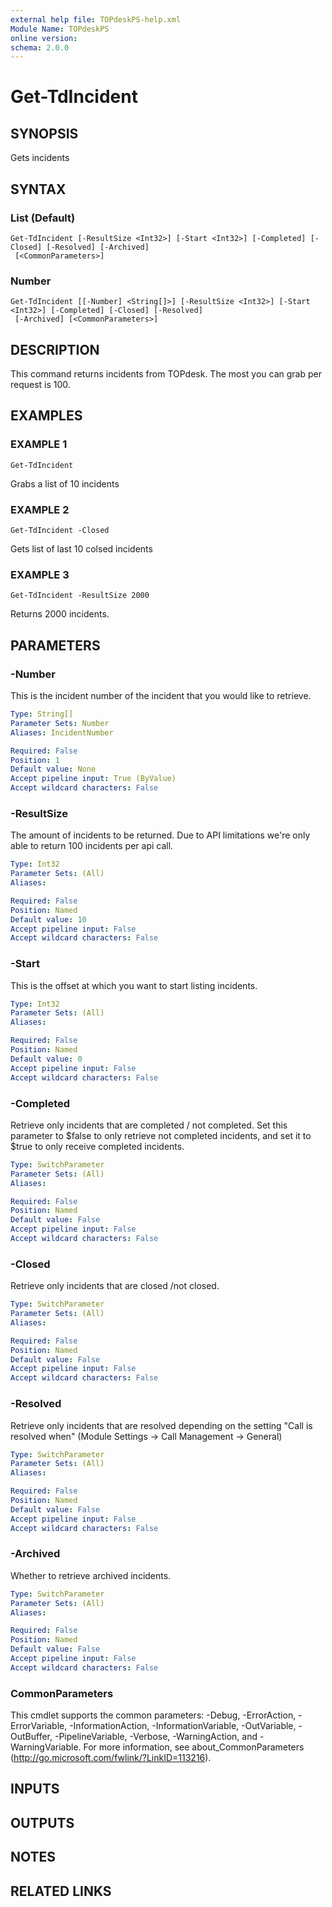 ```yaml
---
external help file: TOPdeskPS-help.xml
Module Name: TOPdeskPS
online version:
schema: 2.0.0
---
```


# Get-TdIncident

## SYNOPSIS
Gets incidents

## SYNTAX

### List (Default)
```
Get-TdIncident [-ResultSize <Int32>] [-Start <Int32>] [-Completed] [-Closed] [-Resolved] [-Archived]
 [<CommonParameters>]
```

### Number
```
Get-TdIncident [[-Number] <String[]>] [-ResultSize <Int32>] [-Start <Int32>] [-Completed] [-Closed] [-Resolved]
 [-Archived] [<CommonParameters>]
```

## DESCRIPTION
This command returns incidents from TOPdesk.
The most you can grab per request is 100.

## EXAMPLES

### EXAMPLE 1
```
Get-TdIncident
```

Grabs a list of 10 incidents

### EXAMPLE 2
```
Get-TdIncident -Closed
```

Gets list of last 10 colsed incidents

### EXAMPLE 3
```
Get-TdIncident -ResultSize 2000
```

Returns 2000 incidents.

## PARAMETERS

### -Number
This is the incident number of the incident that you would like to retrieve.

```yaml
Type: String[]
Parameter Sets: Number
Aliases: IncidentNumber

Required: False
Position: 1
Default value: None
Accept pipeline input: True (ByValue)
Accept wildcard characters: False
```

### -ResultSize
The amount of incidents to be returned.
Due to API limitations we're only able to return 100 incidents per api call.

```yaml
Type: Int32
Parameter Sets: (All)
Aliases:

Required: False
Position: Named
Default value: 10
Accept pipeline input: False
Accept wildcard characters: False
```

### -Start
This is the offset at which you want to start listing incidents.

```yaml
Type: Int32
Parameter Sets: (All)
Aliases:

Required: False
Position: Named
Default value: 0
Accept pipeline input: False
Accept wildcard characters: False
```

### -Completed
Retrieve only incidents that are completed / not completed.
Set this parameter to $false to only retrieve not completed incidents, and set it to $true to only receive completed incidents.

```yaml
Type: SwitchParameter
Parameter Sets: (All)
Aliases:

Required: False
Position: Named
Default value: False
Accept pipeline input: False
Accept wildcard characters: False
```

### -Closed
Retrieve only incidents that are closed /not closed.

```yaml
Type: SwitchParameter
Parameter Sets: (All)
Aliases:

Required: False
Position: Named
Default value: False
Accept pipeline input: False
Accept wildcard characters: False
```

### -Resolved
Retrieve only incidents that are resolved depending on the setting "Call is resolved when" (Module Settings -\> Call Management -\> General)

```yaml
Type: SwitchParameter
Parameter Sets: (All)
Aliases:

Required: False
Position: Named
Default value: False
Accept pipeline input: False
Accept wildcard characters: False
```

### -Archived
Whether to retrieve archived incidents.

```yaml
Type: SwitchParameter
Parameter Sets: (All)
Aliases:

Required: False
Position: Named
Default value: False
Accept pipeline input: False
Accept wildcard characters: False
```

### CommonParameters
This cmdlet supports the common parameters: -Debug, -ErrorAction, -ErrorVariable, -InformationAction, -InformationVariable, -OutVariable, -OutBuffer, -PipelineVariable, -Verbose, -WarningAction, and -WarningVariable.
For more information, see about_CommonParameters (http://go.microsoft.com/fwlink/?LinkID=113216).

## INPUTS

## OUTPUTS

## NOTES

## RELATED LINKS
